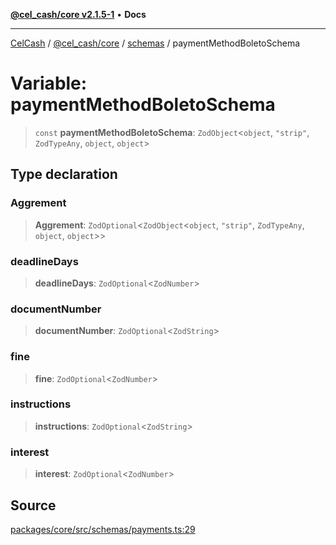 [**@cel_cash/core v2.1.5-1**](../../README.md) • **Docs**

***

[CelCash](../../../../README.md) / [@cel\_cash/core](../../README.md) / [schemas](../README.md) / paymentMethodBoletoSchema

# Variable: paymentMethodBoletoSchema

> `const` **paymentMethodBoletoSchema**: `ZodObject`\<`object`, `"strip"`, `ZodTypeAny`, `object`, `object`\>

## Type declaration

### Aggrement

> **Aggrement**: `ZodOptional`\<`ZodObject`\<`object`, `"strip"`, `ZodTypeAny`, `object`, `object`\>\>

### deadlineDays

> **deadlineDays**: `ZodOptional`\<`ZodNumber`\>

### documentNumber

> **documentNumber**: `ZodOptional`\<`ZodString`\>

### fine

> **fine**: `ZodOptional`\<`ZodNumber`\>

### instructions

> **instructions**: `ZodOptional`\<`ZodString`\>

### interest

> **interest**: `ZodOptional`\<`ZodNumber`\>

## Source

[packages/core/src/schemas/payments.ts:29](https://github.com/Pyxlab/celcash/blob/9dbc7013720b05f34ded33140fbf1d827b403eea/packages/core/src/schemas/payments.ts#L29)
